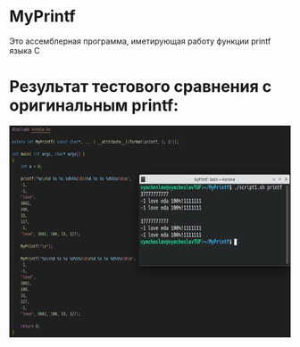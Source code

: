 # MyPrintf 
Это ассемблерная программа, иметирующая 
работу функции printf языка С 

# Результат тестового сравнения с оригинальным printf:
<img src="result.png" width="800" height="380">